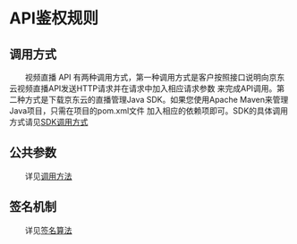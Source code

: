 #    API鉴权规则

##   调用方式

&emsp;&emsp;视频直播 API 有两种调用方式，第一种调用方式是客户按照接口说明向京东云视频直播API发送HTTP请求并在请求中加入相应请求参数
来完成API调用。第二种方式是下载京东云的直播管理Java SDK。如果您使用Apache Maven来管理Java项目，只需在项目的pom.xml文件
加入相应的依赖项即可。SDK的具体调用方式请见[SDK调用方式](https://docs.jdcloud.com/cn/live-video/api/sdk-java?content=API)
    
##   公共参数
    
   &emsp;&emsp;详见[调用方法](https://docs.jdcloud.com/cn/common-declaration/api/call-methods)
        
##   签名机制
   &emsp;&emsp;详见[签名算法](https://docs.jdcloud.com/cn/common-declaration/api/authorization-rules)      
